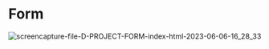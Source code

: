 # Form



![screencapture-file-D-PROJECT-FORM-index-html-2023-06-06-16_28_33](https://github.com/VidhiiPrajapati/Form/assets/128973236/a3e48ee0-7da1-4338-ad03-02ecf886bb61)


